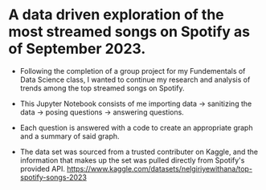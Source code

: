 # A data driven exploration of the most streamed songs on Spotify as of September 2023.

* Following the completion of a group project for my Fundementals of Data Science class, I wanted to continue my research and analysis of trends among the top streamed songs on Spotify.

* This Jupyter Notebook consists of me importing data -> sanitizing the data -> posing questions -> answering questions.

* Each question is answered with a code to create an appropriate graph and a summary of said graph.

* The data set was sourced from a trusted contributer on Kaggle, and the information that makes up the set was pulled directly from Spotify's provided API. https://www.kaggle.com/datasets/nelgiriyewithana/top-spotify-songs-2023
